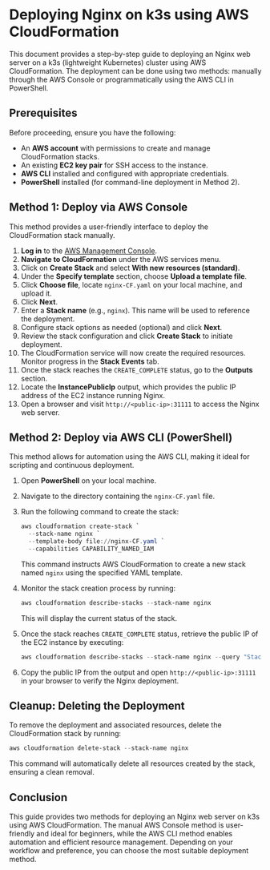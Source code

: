 # Deploying Nginx on k3s using AWS CloudFormation

This document provides a step-by-step guide to deploying an Nginx web server on a k3s (lightweight Kubernetes) cluster using AWS CloudFormation. The deployment can be done using two methods: manually through the AWS Console or programmatically using the AWS CLI in PowerShell.

## Prerequisites

Before proceeding, ensure you have the following:

- An **AWS account** with permissions to create and manage CloudFormation stacks.
- An existing **EC2 key pair** for SSH access to the instance.
- **AWS CLI** installed and configured with appropriate credentials.
- **PowerShell** installed (for command-line deployment in Method 2).

## Method 1: Deploy via AWS Console

This method provides a user-friendly interface to deploy the CloudFormation stack manually.

1. **Log in** to the [AWS Management Console](https://aws.amazon.com/console/).
2. **Navigate to CloudFormation** under the AWS services menu.
3. Click on **Create Stack** and select **With new resources (standard)**.
4. Under the **Specify template** section, choose **Upload a template file**.
5. Click **Choose file**, locate `nginx-CF.yaml` on your local machine, and upload it.
6. Click **Next**.
7. Enter a **Stack name** (e.g., `nginx`). This name will be used to reference the deployment.
8. Configure stack options as needed (optional) and click **Next**.
9. Review the stack configuration and click **Create Stack** to initiate deployment.
10. The CloudFormation service will now create the required resources. Monitor progress in the **Stack Events** tab.
11. Once the stack reaches the `CREATE_COMPLETE` status, go to the **Outputs** section.
12. Locate the **InstancePublicIp** output, which provides the public IP address of the EC2 instance running Nginx.
13. Open a browser and visit `http://<public-ip>:31111` to access the Nginx web server.

## Method 2: Deploy via AWS CLI (PowerShell)

This method allows for automation using the AWS CLI, making it ideal for scripting and continuous deployment.

1. Open **PowerShell** on your local machine.
2. Navigate to the directory containing the `nginx-CF.yaml` file.
3. Run the following command to create the stack:
   ```powershell
   aws cloudformation create-stack `
     --stack-name nginx `
     --template-body file://nginx-CF.yaml `
     --capabilities CAPABILITY_NAMED_IAM
   ```
   This command instructs AWS CloudFormation to create a new stack named `nginx` using the specified YAML template.

4. Monitor the stack creation process by running:
   ```powershell
   aws cloudformation describe-stacks --stack-name nginx
   ```
   This will display the current status of the stack.

5. Once the stack reaches `CREATE_COMPLETE` status, retrieve the public IP of the EC2 instance by executing:
   ```powershell
   aws cloudformation describe-stacks --stack-name nginx --query "Stacks[0].Outputs[?OutputKey=='InstancePublicIp'].OutputValue" --output text
   ```
6. Copy the public IP from the output and open `http://<public-ip>:31111` in your browser to verify the Nginx deployment.

## Cleanup: Deleting the Deployment

To remove the deployment and associated resources, delete the CloudFormation stack by running:
```powershell
aws cloudformation delete-stack --stack-name nginx
```
This command will automatically delete all resources created by the stack, ensuring a clean removal.

## Conclusion

This guide provides two methods for deploying an Nginx web server on k3s using AWS CloudFormation. The manual AWS Console method is user-friendly and ideal for beginners, while the AWS CLI method enables automation and efficient resource management. Depending on your workflow and preference, you can choose the most suitable deployment method.


